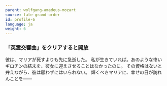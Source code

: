 ```yaml
---
parent: wolfgang-amadeus-mozart
source: fate-grand-order
id: profile-6
language: ja
weight: 6
---
```


### 「英霊交響曲」をクリアすると開放

彼は、マリアが死すよりも先に急逝した。
私が生きていれば。あのような惨いギロチンの結末を、彼女に迎えさせることはなかったのに。
その資格はないと弁えながら、彼は願わずにはいられない。
輝くべきマリアに、幸せの日が訪れんことを――
